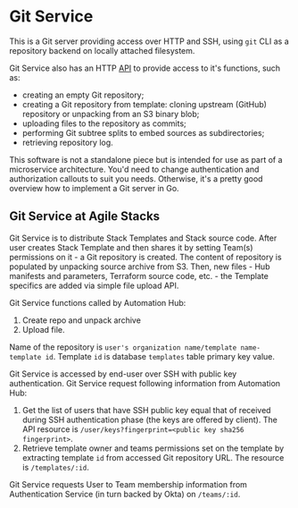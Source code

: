 # Git Service

This is a Git server providing access over HTTP and SSH, using `git` CLI as a repository backend on locally attached filesystem.

Git Service also has an HTTP [API] to provide access to it's functions, such as:

- creating an empty Git repository;
- creating a Git repository from template: cloning upstream (GitHub) repository or unpacking from an S3 binary blob;
- uploading files to the repository as commits;
- performing Git subtree splits to embed sources as subdirectories;
- retrieving repository log.

This software is not a standalone piece but is intended for use as part of a microservice architecture. You'd need to change authentication and authorization callouts to suit you needs. Otherwise, it's a pretty good overview how to implement a Git server in Go.

## Git Service at Agile Stacks

Git Service is to distribute Stack Templates and Stack source code. After user creates Stack Template and then shares it by setting Team(s) permissions on it - a Git repository is created. The content of repository is populated by unpacking source archive from S3. Then, new files - Hub manifests and parameters, Terraform source code, etc. - the Template specifics are added via simple file upload API.

Git Service functions called by Automation Hub:

1. Create repo and unpack archive
2. Upload file.

Name of the repository is `user's organization name/template name-template id`. Template `id` is database `templates` table primary key value.

Git Service is accessed by end-user over SSH with public key authentication. Git Service request following information from Automation Hub:

1. Get the list of users that have SSH public key equal that of received  during SSH authentication phase (the keys are offered by client). The API resource is `/user/keys?fingerprint=<public key sha256 fingerprint>`.
2. Retrieve template owner and teams permissions set on the template by extracting template `id` from accessed Git repository URL. The resource is `/templates/:id`.

Git Service requests User to Team membership information from Authentication Service (in turn backed by Okta) on `/teams/:id`.


[API]: https://agilestacks.github.io/git-service/API.html
